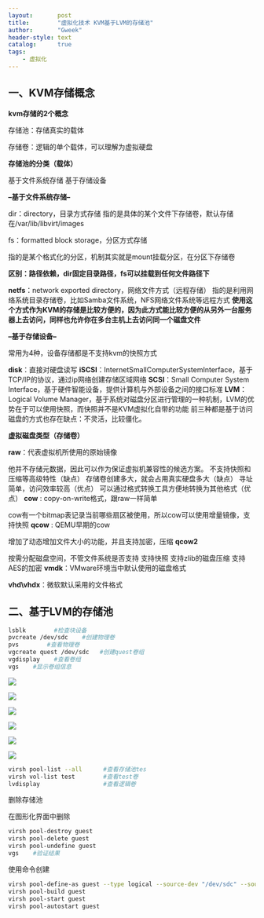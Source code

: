 ```yaml
---
layout:       post
title:        "虚拟化技术 KVM基于LVM的存储池"
author:       "Gweek"
header-style: text
catalog:      true
tags:
    - 虚拟化
---
```


## 一、KVM存储概念

**kvm存储的2个概念**

存储池：存储真实的载体

存储卷：逻辑的单个载体，可以理解为虚拟硬盘

**存储池的分类（载体）**

基于文件系统存储
基于存储设备

**–基于文件系统存储–**

dir：directory，目录方式存储
指的是具体的某个文件下存储卷，默认存储在/var/lib/libvirt/images

fs：formatted block storage，分区方式存储

指的是某个格式化的分区，机制其实就是mount挂载分区，在分区下存储卷

**区别：路径依赖，dir固定目录路径，fs可以挂载到任何文件路径下**

**netfs**：network exported directory，网络文件方式（远程存储）
指的是利用网络系统目录存储卷，比如Samba文件系统，NFS网络文件系统等远程方式
**使用这个方式作为KVM的存储是比较方便的，因为此方式能比较方便的从另外一台服务器上去访问，同样也允许你在多台主机上去访问同一个磁盘文件**

**–基于存储设备–**

常用为4种，设备存储都是不支持kvm的快照方式

**disk**：直接对硬盘读写
**iSCSI**：InternetSmallComputerSystemInterface，基于TCP/IP的协议，通过ip网络创建存储区域网络
**SCSI**：Small Computer System Interface，基于硬件智能设备，提供计算机与外部设备之间的接口标准
**LVM**：Logical Volume Manager，基于系统对磁盘分区进行管理的一种机制，LVM的优势在于可以使用快照，而快照并不是KVM虚拟化自带的功能
前三种都是基于访问磁盘的方式也存在缺点：不灵活，比较僵化。

**虚拟磁盘类型（存储卷）**

**raw**：代表虚拟机所使用的原始镜像

他并不存储元数据，因此可以作为保证虚拟机兼容性的候选方案。
不支持快照和压缩等高级特性（缺点）
存储卷创建多大，就会占用真实硬盘多大（缺点）
寻址简单，访问效率较高（优点）
可以通过格式转换工具方便地转换为其他格式（优点）
**cow** : copy-on-write格式，跟raw一样简单

cow有一个bitmap表记录当前哪些扇区被使用，所以cow可以使用增量镜像，支持快照
**qcow** : QEMU早期的cow

增加了动态增加文件大小的功能，并且支持加密，压缩
**qcow2**

按需分配磁盘空间，不管文件系统是否支持
支持快照
支持zlib的磁盘压缩
支持AES的加密
**vmdk**：VMware环境当中默认使用的磁盘格式

**vhd\vhdx**：微软默认采用的文件格式

## 二、基于LVM的存储池

```bash
lsblk        #检查块设备
pvcreate /dev/sdc    #创建物理卷
pvs        #查看物理卷
vgcreate quest /dev/sdc   #创建quest卷组
vgdisplay    #查看卷组
vgs    #显示卷组信息
```

![](https://jsd.cdn.zzko.cn/gh/soslane/picgo@main/path/1Untitled.png)

![](https://jsd.cdn.zzko.cn/gh/soslane/picgo@main/path/2Untitled%201.png)

![](https://jsd.cdn.zzko.cn/gh/soslane/picgo@main/path/3Untitled%202.png)

![](https://jsd.cdn.zzko.cn/gh/soslane/picgo@main/path/4Untitled%203.png)

![](https://jsd.cdn.zzko.cn/gh/soslane/picgo@main/path/5Untitled%204.png)

![](https://jsd.cdn.zzko.cn/gh/soslane/picgo@main/path/6Untitled%205.png)

```bash
virsh pool-list --all      #查看存储池tes
virsh vol-list test        #查看test卷
lvdisplay                  #查看逻辑卷

```

删除存储池

在图形化界面中删除

```bash
virsh pool-destroy guest
virsh pool-delete guest
virsh pool-undefine guest
vgs    #验证结果
```

使用命令创建

```bash
virsh pool-define-as guest --type logical --source-dev "/dev/sdc" --source-name=test
virsh pool-build guest 
virsh pool-start guest
virsh pool-autostart guest
```

